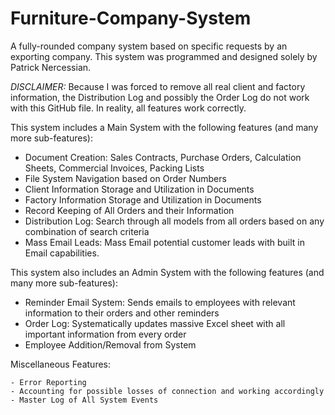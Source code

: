 # Furniture-Company-System
A fully-rounded company system based on specific requests by an exporting company.
This system was programmed and designed solely by Patrick Nercessian.

*DISCLAIMER:* Because I was forced to remove all real client and factory information, the Distribution Log and possibly the Order Log do not work with this GitHub file. In reality, all features work correctly.

This system includes a Main System with the following features (and many more sub-features):
  - Document Creation: Sales Contracts, Purchase Orders, Calculation Sheets, Commercial Invoices, Packing Lists
  - File System Navigation based on Order Numbers 
  - Client Information Storage and Utilization in Documents
  - Factory Information Storage and Utilization in Documents
  - Record Keeping of All Orders and their Information
  - Distribution Log: Search through all models from all orders based on any combination of search criteria
  - Mass Email Leads: Mass Email potential customer leads with built in Email capabilities.

 
 This system also includes an Admin System with the following features (and many more sub-features):
  - Reminder Email System: Sends emails to employees with relevant information to their orders and other reminders
  - Order Log: Systematically updates massive Excel sheet with all important information from every order
  - Employee Addition/Removal from System

  Miscellaneous Features:
    
    - Error Reporting
    - Accounting for possible losses of connection and working accordingly
    - Master Log of All System Events

